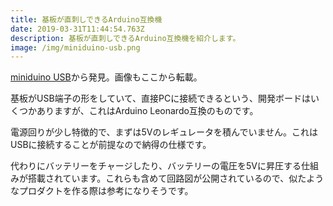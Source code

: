 ```yaml
---
title: 基板が直刺しできるArduino互換機
date: 2019-03-31T11:44:54.763Z
description: 基板が直刺しできるArduino互換機を紹介します。
image: /img/miniduino-usb.png
---
```

[miniduino USB](https://www.open-electronics.org/miniduino-usb/)から発見。画像もここから転載。

基板がUSB端子の形をしていて、直接PCに接続できるという、開発ボードはいくつかありますが、これはArduino Leonardo互換のものです。

電源回りが少し特徴的で、まずは5Vのレギュレータを積んでいません。これはUSBに接続することが前提なので納得の仕様です。

代わりにバッテリーをチャージしたり、バッテリーの電圧を5Vに昇圧する仕組みが搭載されています。これらも含めて回路図が公開されているので、似たようなプロダクトを作る際は参考になりそうです。

